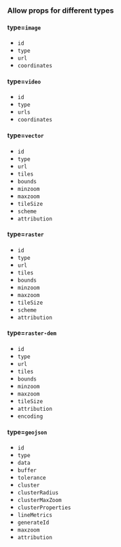 ### Allow props for different types

#### type=`image`

- `id`
- `type`
- `url`
- `coordinates`

#### type=`video`

- `id`
- `type`
- `urls`
- `coordinates`

#### type=`vector`

- `id`
- `type`
- `url`
- `tiles`
- `bounds`
- `minzoom`
- `maxzoom`
- `tileSize`
- `scheme`
- `attribution`

#### type=`raster`

- `id`
- `type`
- `url`
- `tiles`
- `bounds`
- `minzoom`
- `maxzoom`
- `tileSize`
- `scheme`
- `attribution`

#### type=`raster-dem`

- `id`
- `type`
- `url`
- `tiles`
- `bounds`
- `minzoom`
- `maxzoom`
- `tileSize`
- `attribution`
- `encoding`

#### type=`geojson`

- `id`
- `type`
- `data`
- `buffer`
- `tolerance`
- `cluster`
- `clusterRadius`
- `clusterMaxZoom`
- `clusterProperties`
- `lineMetrics`
- `generateId`
- `maxzoom`
- `attribution`
